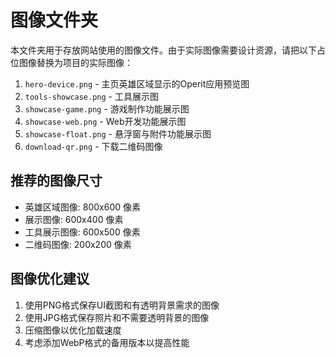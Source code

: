 # 图像文件夹

本文件夹用于存放网站使用的图像文件。由于实际图像需要设计资源，请把以下占位图像替换为项目的实际图像：

1. `hero-device.png` - 主页英雄区域显示的Operit应用预览图
2. `tools-showcase.png` - 工具展示图
3. `showcase-game.png` - 游戏制作功能展示图
4. `showcase-web.png` - Web开发功能展示图
5. `showcase-float.png` - 悬浮窗与附件功能展示图
6. `download-qr.png` - 下载二维码图像

## 推荐的图像尺寸

- 英雄区域图像: 800x600 像素
- 展示图像: 600x400 像素
- 工具展示图像: 600x500 像素
- 二维码图像: 200x200 像素

## 图像优化建议

1. 使用PNG格式保存UI截图和有透明背景需求的图像
2. 使用JPG格式保存照片和不需要透明背景的图像
3. 压缩图像以优化加载速度
4. 考虑添加WebP格式的备用版本以提高性能 